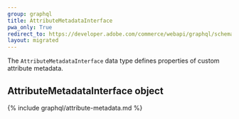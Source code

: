 ```yaml
---
group: graphql
title: AttributeMetadataInterface
pwa_only: True
redirect_to: https://developer.adobe.com/commerce/webapi/graphql/schema/products/interfaces/attribute-metadata/
layout: migrated
---
```


The `AttributeMetadataInterface` data type defines properties of custom attribute metadata.

## AttributeMetadataInterface object

{% include graphql/attribute-metadata.md %}